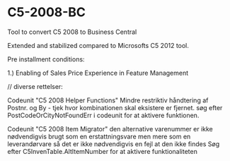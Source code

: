 # C5-2008-BC
Tool to convert C5 2008 to Business Central

Extended and stabilized compared to Microsofts C5 2012 tool. 

Pre installment conditions:

1.) Enabling of Sales Price Experience in Feature Management







// diverse rettelser:

Codeunit "C5 2008 Helper Functions"
Mindre restriktiv håndtering af Postnr. og By - tjek hvor kombinationen skal eksistere er fjernet.
søg efter PostCodeOrCityNotFoundErr i codeunit for at aktivere funktionen. 

Codeunit "C5 2008 Item Migrator"
den alternative varenummer er ikke nødvendigvis brugt som en erstattningsvare men mere som en leverandørvare 
så det er ikke nødvendigvis en fejl at den ikke findes
Søg efter C5InvenTable.AltItemNumber for at aktivere funktionaliteten
 